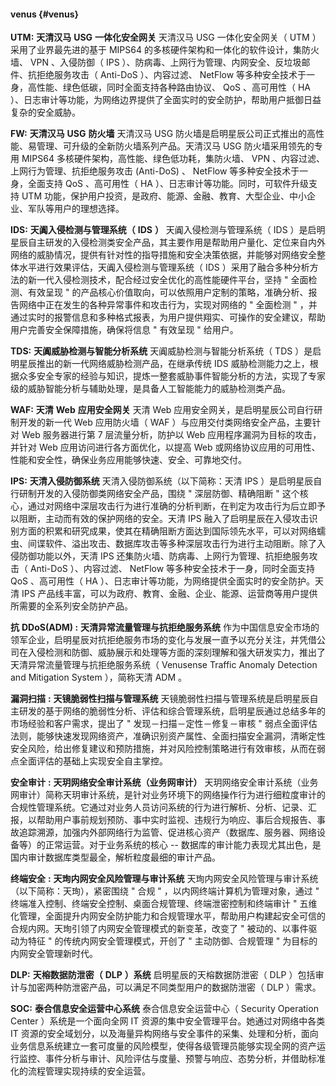 #### venus {#venus}

**UTM:** **天清汉马** **USG** **一体化安全网关** 天清汉马 USG 一体化安全网关（ UTM ）采用了业界最先进的基于 MIPS64 的多核硬件架构和一体化的软件设计，集防火墙、 VPN 、入侵防御（ IPS ）、防病毒、上网行为管理、内网安全、反垃圾邮件、抗拒绝服务攻击（ Anti-DoS ）、内容过滤、 NetFlow 等多种安全技术于一身，高性能、绿色低碳，同时全面支持各种路由协议、 QoS 、高可用性（ HA ）、日志审计等功能，为网络边界提供了全面实时的安全防护，帮助用户抵御日益复杂的安全威胁。

**FW:** **天清汉马** **USG** **防火墙** 天清汉马 USG 防火墙是启明星辰公司正式推出的高性能、易管理、可升级的全新防火墙系列产品。天清汉马 USG 防火墙采用领先的专用 MIPS64 多核硬件架构，高性能、绿色低功耗，集防火墙、 VPN 、内容过滤、上网行为管理、抗拒绝服务攻击 (Anti-DoS) 、 NetFlow 等多种安全技术于一身，全面支持 QoS 、高可用性（ HA ）、日志审计等功能。同时，可软件升级支持 UTM 功能，保护用户投资，是政府、能源、金融、教育、大型企业、中小企业、军队等用户的理想选择。

**IDS:** **天阗入侵检测与管理系统（** **IDS** **）** 天阗入侵检测与管理系统（ IDS ）是启明星辰自主研发的入侵检测类安全产品，其主要作用是帮助用户量化、定位来自内外网络的威胁情况，提供有针对性的指导措施和安全决策依据，并能够对网络安全整体水平进行效果评估，天阗入侵检测与管理系统（ IDS ）采用了融合多种分析方法的新一代入侵检测技术，配合经过安全优化的高性能硬件平台，坚持 &quot; 全面检测、有效呈现 &quot; 的产品核心价值取向，可以依照用户定制的策略，准确分析、报告网络中正在发生的各种异常事件和攻击行为，实现对网络的 &quot; 全面检测 &quot; ，并通过实时的报警信息和多种格式报表，为用户提供翔实、可操作的安全建议，帮助用户完善安全保障措施，确保将信息 &quot; 有效呈现 &quot; 给用户。

**TDS:** **天阗威胁检测与智能分析系统** 天阗威胁检测与智能分析系统（ TDS ）是启明星辰推出的新一代网络威胁检测产品，在继承传统 IDS 威胁检测能力之上，根据众多安全专家的经验与知识，提炼一整套威胁事件智能分析的方法，实现了专家级的威胁智能分析与辅助处理，是具备人工智能能力的威胁检测类产品。

**WAF:** **天清** **Web** **应用安全网关** 天清 Web 应用安全网关，是启明星辰公司自行研制开发的新一代 Web 应用防火墙（ WAF ）与应用交付类网络安全产品，主要针对 Web 服务器进行第 7 层流量分析，防护以 Web 应用程序漏洞为目标的攻击，并针对 Web 应用访问进行各方面优化，以提高 Web 或网络协议应用的可用性、性能和安全性，确保业务应用能够快速、安全、可靠地交付。

**IPS:** **天清入侵防御系统** 天清入侵防御系统（以下简称：天清 IPS ）是启明星辰自行研制开发的入侵防御类网络安全产品，围绕 &quot; 深层防御、精确阻断 &quot; 这个核心，通过对网络中深层攻击行为进行准确的分析判断，在判定为攻击行为后立即予以阻断，主动而有效的保护网络的安全。天清 IPS 融入了启明星辰在入侵攻击识别方面的积累和研究成果，使其在精确阻断方面达到国际领先水平，可以对网络蠕虫、间谍软件、溢出攻击、数据库攻击等多种深层攻击行为进行主动阻断。除了入侵防御功能以外，天清 IPS 还集防火墙、防病毒、上网行为管理、抗拒绝服务攻击（ Anti-DoS ）、内容过滤、 NetFlow 等多种安全技术于一身，同时全面支持 QoS 、高可用性（ HA ）、日志审计等功能，为网络提供全面实时的安全防护。天清 IPS 产品线丰富，可以为政府、教育、金融、企业、能源、运营商等用户提供所需要的全系列安全防护产品。

**抗** **DDoS(ADM) :** **天清异常流量管理与抗拒绝服务系统** 作为中国信息安全市场的领军企业，启明星辰对抗拒绝服务市场的变化与发展一直予以充分关注，并凭借公司在入侵检测和防御、威胁展示和处理等方面的深刻理解和强大研发实力，推出了天清异常流量管理与抗拒绝服务系统（ Venusense Traffic Anomaly Detection and Mitigation System ），简称天清 ADM 。

**漏洞扫描** **:** **天镜脆弱性扫描与管理系统** 天镜脆弱性扫描与管理系统是启明星辰自主研发的基于网络的脆弱性分析、评估和综合管理系统，启明星辰通过总结多年的市场经验和客户需求，提出了 &quot; 发现－扫描－定性－修复－审核 &quot; 弱点全面评估法则，能够快速发现网络资产，准确识别资产属性、全面扫描安全漏洞，清晰定性安全风险，给出修复建议和预防措施，并对风险控制策略进行有效审核，从而在弱点全面评估的基础上实现安全自主掌控。

**安全审计** **:** **天玥网络安全审计系统（业务网审计）** 天玥网络安全审计系统（业务网审计）简称天玥审计系统，是针对业务环境下的网络操作行为进行细粒度审计的合规性管理系统。它通过对业务人员访问系统的行为进行解析、分析、记录、汇报，以帮助用户事前规划预防、事中实时监视、违规行为响应、事后合规报告、事故追踪溯源，加强内外部网络行为监管、促进核心资产（数据库、服务器、网络设备等）的正常运营。对于业务系统的核心 -- 数据库的审计能力表现尤其出色，是国内审计数据库类型最全，解析粒度最细的审计产品。

**终端安全** **:** **天珣内网安全风险管理与审计系统** 天珣内网安全风险管理与审计系统（以下简称：天珣），紧密围绕 &quot; 合规 &quot; ，以内网终端计算机为管理对象，通过 &quot; 终端准入控制、终端安全控制、桌面合规管理、终端泄密控制和终端审计 &quot; 五维化管理，全面提升内网安全防护能力和合规管理水平，帮助用户构建起安全可信的合规内网。天珣引领了内网安全管理模式的新变革，改变了 &quot; 被动的、以事件驱动为特征 &quot; 的传统内网安全管理模式，开创了 &quot; 主动防御、合规管理 &quot; 为目标的内网安全管理新时代。

**DLP:** **天榕数据防泄密（** **DLP** **）系统** 启明星辰的天榕数据防泄密（ DLP ）包括审计与加密两种防泄密产品，可以满足不同类型用户的数据防泄密（ DLP ）需求。

**SOC:** **泰合信息安全运营中心系统** 泰合信息安全运营中心（ Security Operation Center ）系统是一个面向全网 IT 资源的集中安全管理平台。她通过对网络中各类 IT 资源的安全域划分，以及海量异构网络与安全事件的采集、处理和分析，面向业务信息系统建立一套可度量的风险模型，使得各级管理员能够实现全网的资产运行监控、事件分析与审计、风险评估与度量、预警与响应、态势分析，并借助标准化的流程管理实现持续的安全运营。